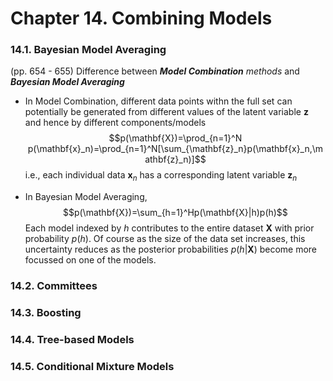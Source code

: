 Chapter 14. Combining Models
============================
### 14.1. Bayesian Model Averaging
(pp. 654 - 655) Difference between ***Model Combination** methods* and ***Bayesian Model Averaging***
* In Model Combination, different data points withn the full set can potentially be generated from different values of the latent variable $\mathbf{z}$ and hence by different components/models
 $$p(\mathbf{X})=\prod_{n=1}^N p(\mathbf{x}_n)=\prod_{n=1}^N[\sum_{\mathbf{z}_n}p(\mathbf{x}_n,\mathbf{z}_n)]$$
i.e., each individual data $\mathbf{x}_n$ has a corresponding latent variable $\mathbf{z}_n$

* In Bayesian Model Averaging,
 $$p(\mathbf{X})=\sum_{h=1}^Hp(\mathbf{X}|h)p(h)$$
 Each model indexed by $h$ contributes to the entire dataset $\mathbf{X}$ with prior probability $p(h)$. Of course as the size of the data set increases, this uncertainty reduces as the posterior probabilities $p(h|\mathbf{X})$ become more focussed on one of the models.

 ### 14.2. Committees

 ### 14.3. Boosting

 ### 14.4. Tree-based Models

 ### 14.5. Conditional Mixture Models
